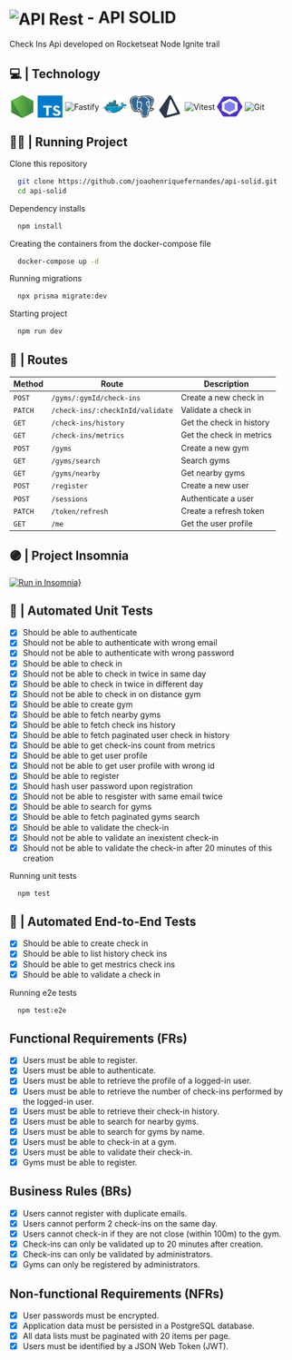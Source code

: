 # <img align="center" alt="API Rest" height="40" width="45" src="https://user-images.githubusercontent.com/25181517/192107858-fe19f043-c502-4009-8c47-476fc89718ad.png"> - API SOLID

Check Ins Api developed on Rocketseat Node Ignite trail

## 💻 | Technology

<div style="display: inline_block">
  <img align="center" alt="Node.js" height="40" width="45" src="https://github.com/devicons/devicon/blob/master/icons/nodejs/nodejs-original.svg">
  <img align="center" alt="TypeScript" height="40" width="45" src="https://github.com/devicons/devicon/blob/master/icons/typescript/typescript-original.svg">
  <img align="center" alt="Fastify" height="40" width="45" src="https://user-images.githubusercontent.com/46967826/235814699-7bf7e5ce-19d1-469b-9efe-fe89412349d8.png">
  <img align="center" alt="Docker" height="40" width="45" src="https://github.com/devicons/devicon/blob/master/icons/docker/docker-original.svg">
  <img align="center" alt="PostgreSQL" height="40" width="45" src="https://github.com/devicons/devicon/blob/master/icons/postgresql/postgresql-original.svg">
  <img align="center" alt="Prisma" height="40" width="45" src="https://github.com/devicons/devicon/blob/master/icons/prisma/prisma-original.svg">
  <img align="center" alt="Vitest" height="40" width="45" src="https://vitest.dev/logo-shadow.svg">
  <img align="center" alt="ESlint" height="40" width="45" src="https://github.com/devicons/devicon/blob/master/icons/eslint/eslint-original.svg">
  <img align="center" alt="Git" height="40" width="45" src="https://user-images.githubusercontent.com/25181517/192108372-f71d70ac-7ae6-4c0d-8395-51d8870c2ef0.png">
</div>

## 👨‍💻 | Running Project

Clone this repository

```bash
  git clone https://github.com/joaohenriquefernandes/api-solid.git
  cd api-solid
```

Dependency installs

```bash
  npm install
```

Creating the containers from the docker-compose file

```bash
  docker-compose up -d
```

Running migrations

```bash
  npx prisma migrate:dev
```

Starting project

```bash
  npm run dev
```

## 📍 | Routes

| Method   | Route                            | Description                |
| -------- | -------------------------------- | -------------------------- |
| `POST`   | `/gyms/:gymId/check-ins`         | Create a new check in      |
| `PATCH`  | `/check-ins/:checkInId/validate` | Validate a check in        |
| `GET`    | `/check-ins/history`             | Get the check in history   |
| `GET`    | `/check-ins/metrics`             | Get the check in metrics   |
| `POST`   | `/gyms`                          | Create a new gym           |
| `GET`    | `/gyms/search`                   | Search gyms                |
| `GET`    | `/gyms/nearby`                   | Get nearby gyms            |
| `POST`   | `/register`                      | Create a new user          |
| `POST`   | `/sessions`                      | Authenticate a user        |
| `PATCH`  | `/token/refresh`                 | Create a refresh token     |
| `GET`    | `/me`                            | Get the user profile       |

## 🟣 | Project Insomnia

[![Run in Insomnia}](https://insomnia.rest/images/run.svg)](https://insomnia.rest/run/?label=API%20SOLID&uri=https%3A%2F%2Fraw.githubusercontent.com%2Fjoaohenriquefernandes%2Fapi-solid%2Fmain%2Finsomnia.json)

## 🧪 | Automated Unit Tests

- [x] Should be able to authenticate
- [x] Should not be able to authenticate with wrong email
- [x] Should not be able to authenticate with wrong password
- [x] Should be able to check in
- [x] Should not be able to check in twice in same day
- [x] Should be able to check in twice in different day
- [x] Should not be able to check in on distance gym
- [x] Should be able to create gym
- [x] Should be able to fetch nearby gyms
- [x] Should be able to fetch check ins history
- [x] Should be able to fetch paginated user check in history
- [x] Should be able to get check-ins count from metrics
- [x] Should be able to get user profile
- [x] Should not be able to get user profile with wrong id
- [x] Should be able to register
- [x] Should hash user password upon registration
- [x] Should not be able to resgister with same email twice
- [x] Should be able to search for gyms
- [x] Should be able to fetch paginated gyms search
- [x] Should be able to validate the check-in
- [x] Should not be able to validate an inexistent check-in
- [x] Should not be able to validate the check-in after 20 minutes of this creation

Running unit tests

```bash
  npm test
```

## 🧪 | Automated End-to-End Tests

- [x] Should be able to create check in
- [x] Should be able to list history check ins
- [x] Should be able to get mestrics check ins
- [x] Should be able to validate a check in

Running e2e tests

```bash
  npm test:e2e
```

## Functional Requirements (FRs)

- [x] Users must be able to register.
- [x] Users must be able to authenticate.
- [x] Users must be able to retrieve the profile of a logged-in user.
- [x] Users must be able to retrieve the number of check-ins performed by the logged-in user.
- [x] Users must be able to retrieve their check-in history.
- [x] Users must be able to search for nearby gyms.
- [x] Users must be able to search for gyms by name.
- [x] Users must be able to check-in at a gym.
- [x] Users must be able to validate their check-in.
- [x] Gyms must be able to register.

## Business Rules (BRs)

- [x] Users cannot register with duplicate emails.
- [x] Users cannot perform 2 check-ins on the same day.
- [x] Users cannot check-in if they are not close (within 100m) to the gym.
- [x] Check-ins can only be validated up to 20 minutes after creation.
- [x] Check-ins can only be validated by administrators.
- [x] Gyms can only be registered by administrators.

## Non-functional Requirements (NFRs)

- [x] User passwords must be encrypted.
- [x] Application data must be persisted in a PostgreSQL database.
- [x] All data lists must be paginated with 20 items per page.
- [x] Users must be identified by a JSON Web Token (JWT).
